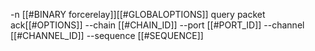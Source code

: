 -n [[#BINARY forcerelay]][[#GLOBALOPTIONS]] query packet ack[[#OPTIONS]] --chain [[#CHAIN_ID]] --port [[#PORT_ID]] --channel [[#CHANNEL_ID]] --sequence [[#SEQUENCE]]
